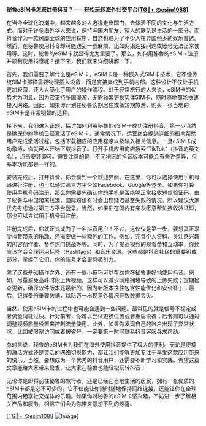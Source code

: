 **秘魯eSIM卡怎麽註冊抖音？——轻松玩转海外社交平台[[TG💪+ @esim1088](https://t.me/s/esim1088)]**

在当今全球化浪潮中，越来越多的人选择走出国门，去体验不同的文化与生活方式。而对于许多海外华人来说，保持与国内朋友、家人的联系是生活的一部分。而抖音作为一款风靡全球的应用程序，自然也成为了不少人在异国他乡的娱乐首选。然而，在秘魯使用抖音却可能遇到一些麻烦，比如网络连接问题或账号无法正常使用等。这时，秘魯的eSIM卡就显得尤为重要了。那么，如何用秘魯的eSIM卡注册并顺利使用抖音呢？接下来，我们就来详细讲解一下。

首先，我们需要了解什么是eSIM卡。eSIM卡是一种嵌入式SIM卡技术，它不像传统SIM卡那样需要物理插入设备，而是直接集成到手机内部。这种设计不仅让手机更加轻薄，还大大简化了用户的操作流程。对于经常旅行的人来说，eSIM卡的优势尤为明显，因为它支持多国漫游，无需频繁更换实体SIM卡，随时随地都能快速接入网络。因此，如果你计划在秘魯长期居住或者短期旅游，购买一张当地的eSIM卡是非常明智的选择。

接下来，我们进入正题，探讨如何利用秘魯的eSIM卡成功注册抖音。第一步当然是确保你的手机已经激活了eSIM卡。通常情况下，运营商会提供详细的指南帮助用户完成激活过程，包括下载相应的应用程序以及输入相关信息。一旦eSIM卡成功激活，你就可以开始下载抖音了。打开手机应用商店搜索“TikTok”（抖音的英文名），点击安装即可。需要注意的是，不同地区的抖音版本可能会有些许差异，但基本功能都是一样的。

安装完成后，打开抖音，你会看到一个欢迎界面。在这里，你可以选择使用手机号码进行注册，也可以通过第三方平台如Facebook、Google等登录。如果你打算使用手机号码注册，那么你需要先确认你的手机是否能够正常接收短信验证码。由于秘魯与中国距离较远，国际短信有时会出现延迟甚至失败的情况，所以建议大家优先考虑通过第三方平台登录。当然，如果你在国内有亲友愿意帮忙接收验证码，那也可以尝试用手机号码注册。

注册完成后，你就正式成为了一名抖音用户！不过，这仅仅是第一步，要想真正享受抖音带来的乐趣，还需要做一些额外的工作。例如，完善个人资料、关注感兴趣的内容创作者、参与热门挑战等等。同时，为了提高视频的观看量和互动率，你还应该学会合理运用标签（Hashtags）和音乐资源。这些都是抖音社区的重要组成部分，掌握了它们，你的账号才会更具吸引力。

除了这些基础操作之外，还有一些小技巧可以帮助你在秘魯更好地使用抖音。例如，尽量避免高峰时段上传视频，这样可以减少网络拥堵导致的上传失败；定期检查更新，确保软件版本是最新的，因为新版本往往包含性能优化和安全补丁；最后，记得备份重要数据，以防万一出现意外情况导致数据丢失。

当然，使用eSIM卡的过程中也可能会遇到一些问题。最常见的就是信号不稳定或者流量消耗过快。针对前者，你可以尝试更换位置或者重启设备；后者则可以通过调整视频质量设置来控制流量使用。此外，如果你发现自己的账户出现了异常状况，比如被限制访问或者被盗号，一定要第一时间联系抖音客服寻求帮助。

总的来说，秘魯的eSIM卡为我们在海外使用抖音提供了极大的便利。无论是便捷的激活方式还是灵活的网络切换能力，都让我们能够更加专注于享受这款应用带来的快乐。当然，要想成为一个优秀的抖音用户，还需要不断学习和实践。希望这篇文章能给大家带来启发，让大家在秘魯也能轻松玩转抖音！

无论你是即将前往秘魯的旅行者，还是已经在当地生活的居民，拥有一张优质的eSIM卡都是必不可少的。它不仅能让你随时随地保持网络连接，还能让你在全球范围内畅享社交媒体的乐趣。如果你对秘魯的eSIM卡感兴趣，不妨进一步了解相关产品和服务，相信它们会为你带来意想不到的惊喜。

[[TG💪+ @esim1088](https://t.me/s/esim1088) ![Image](https://i.postimg.cc/4NQfJmqS/Snipaste-2025-05-13-00-14-12.png)]